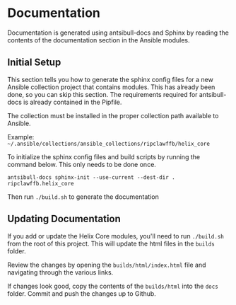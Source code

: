# Documentation

Documentation is generated using antsibull-docs and Sphinx by reading the contents of the documentation section in the Ansible modules.

## Initial Setup

This section tells you how to generate the sphinx config files for a new Ansible collection project that contains modules. This has already been done, so you can skip this section. The requirements required for antsibull-docs is already contained in the Pipfile.

The collection must be installed in the proper collection path available to Ansible.

Example: `~/.ansible/collections/ansible_collections/ripclawffb/helix_core`

To initialize the sphinx config files and build scripts by running the command below. This only needs to be done once.

```shell
antsibull-docs sphinx-init --use-current --dest-dir . ripclawffb.helix_core
```
Then run `./build.sh` to generate the documentation

## Updating Documentation

If you add or update the Helix Core modules, you'll need to run  `./build.sh` from the root of this project. This will update the html files in the `builds` folder.

Review the changes by opening the `builds/html/index.html` file and navigating through the various links.

If changes look good, copy the contents of the `builds/html` into the `docs` folder. Commit and push the changes up to Github.
